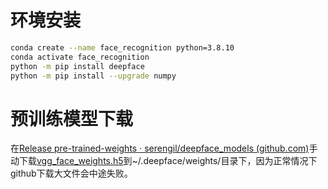 # 环境安装

```bash
conda create --name face_recognition python=3.8.10
conda activate face_recognition
python -m pip install deepface
python -m pip install --upgrade numpy
```

# 预训练模型下载

在[Release pre-trained-weights · serengil/deepface_models (github.com)](https://github.com/serengil/deepface_models/releases/tag/v1.0)手动下载[vgg_face_weights.h5](https://github.com/serengil/deepface_models/releases/download/v1.0/vgg_face_weights.h5)到~/.deepface/weights/目录下，因为正常情况下github下载大文件会中途失败。